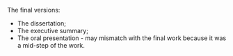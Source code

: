 The final versions:

* The dissertation;
* The executive summary;
* The oral presentation - may mismatch with the final work because it was a mid-step of the work.
